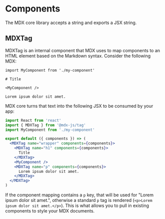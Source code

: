 # Components

The MDX core library accepts a string and exports a JSX string.

## MDXTag

MDXTag is an internal component that MDX uses to map components to an HTML element based on the Markdown syntax.
Consider the following MDX:

```
import MyComponent from './my-component'

# Title

<MyComponent />

Lorem ipsum dolor sit amet.
```

MDX core turns that text into the following JSX to be consumed by your app:

```jsx
import React from 'react'
import { MDXTag } from '@mdx-js/tag'
import MyComponent from './my-component'

export default ({ components }) => (
  <MDXTag name="wrapper" components={components}>
    <MDXTag name="h1" components={components}>
      Title
    </MDXTag>
    <MyComponent />
    <MDXTag name="p" components={components}>
      Lorem ipsum dolor sit amet.
    </MDXTag>
  </MDXTag>
)
```

If the component mapping contains a `p` key, that will be used for "Lorem ipsum dolor sit amet.", otherwise a standard `p` tag is rendered (`<p>Lorem ipsum dolor sit amet.</p>`).
This is what allows you to pull in existing components to style your MDX documents.
